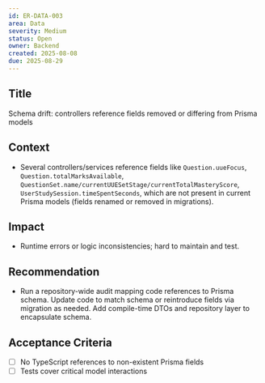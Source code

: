 ```yaml
---
id: ER-DATA-003
area: Data
severity: Medium
status: Open
owner: Backend
created: 2025-08-08
due: 2025-08-29
---
```


## Title
Schema drift: controllers reference fields removed or differing from Prisma models

## Context
- Several controllers/services reference fields like `Question.uueFocus`, `Question.totalMarksAvailable`, `QuestionSet.name/currentUUESetStage/currentTotalMasteryScore`, `UserStudySession.timeSpentSeconds`, which are not present in current Prisma models (fields renamed or removed in migrations).

## Impact
- Runtime errors or logic inconsistencies; hard to maintain and test.

## Recommendation
- Run a repository-wide audit mapping code references to Prisma schema. Update code to match schema or reintroduce fields via migration as needed. Add compile-time DTOs and repository layer to encapsulate schema.

## Acceptance Criteria
- [ ] No TypeScript references to non-existent Prisma fields
- [ ] Tests cover critical model interactions
